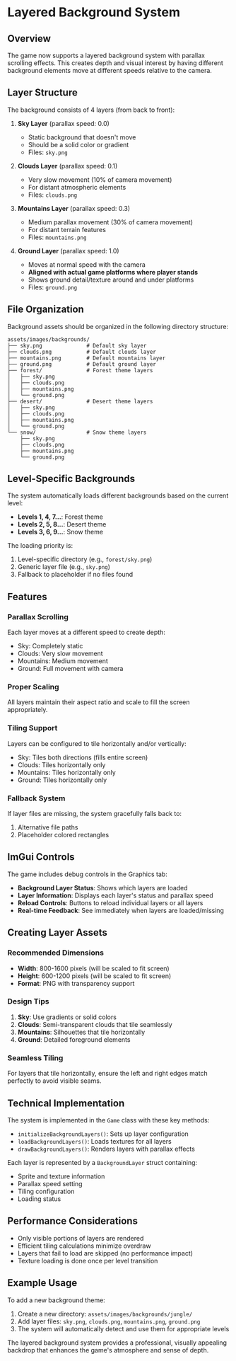# Layered Background System

## Overview

The game now supports a layered background system with parallax scrolling effects. This creates depth and visual interest by having different background elements move at different speeds relative to the camera.

## Layer Structure

The background consists of 4 layers (from back to front):

1. **Sky Layer** (parallax speed: 0.0)
   - Static background that doesn't move
   - Should be a solid color or gradient
   - Files: `sky.png`

2. **Clouds Layer** (parallax speed: 0.1) 
   - Very slow movement (10% of camera movement)
   - For distant atmospheric elements
   - Files: `clouds.png`

3. **Mountains Layer** (parallax speed: 0.3)
   - Medium parallax movement (30% of camera movement)
   - For distant terrain features
   - Files: `mountains.png`

4. **Ground Layer** (parallax speed: 1.0)
   - Moves at normal speed with the camera
   - **Aligned with actual game platforms where player stands**
   - Shows ground detail/texture around and under platforms
   - Files: `ground.png`

## File Organization

Background assets should be organized in the following directory structure:

```
assets/images/backgrounds/
├── sky.png              # Default sky layer
├── clouds.png           # Default clouds layer  
├── mountains.png        # Default mountains layer
├── ground.png           # Default ground layer
├── forest/              # Forest theme layers
│   ├── sky.png
│   ├── clouds.png
│   ├── mountains.png
│   └── ground.png
├── desert/              # Desert theme layers
│   ├── sky.png
│   ├── clouds.png
│   ├── mountains.png
│   └── ground.png
└── snow/                # Snow theme layers
    ├── sky.png
    ├── clouds.png
    ├── mountains.png
    └── ground.png
```

## Level-Specific Backgrounds

The system automatically loads different backgrounds based on the current level:

- **Levels 1, 4, 7...**: Forest theme
- **Levels 2, 5, 8...**: Desert theme  
- **Levels 3, 6, 9...**: Snow theme

The loading priority is:
1. Level-specific directory (e.g., `forest/sky.png`)
2. Generic layer file (e.g., `sky.png`)
3. Fallback to placeholder if no files found

## Features

### Parallax Scrolling
Each layer moves at a different speed to create depth:
- Sky: Completely static
- Clouds: Very slow movement
- Mountains: Medium movement
- Ground: Full movement with camera

### Proper Scaling
All layers maintain their aspect ratio and scale to fill the screen appropriately.

### Tiling Support
Layers can be configured to tile horizontally and/or vertically:
- Sky: Tiles both directions (fills entire screen)
- Clouds: Tiles horizontally only
- Mountains: Tiles horizontally only  
- Ground: Tiles horizontally only

### Fallback System
If layer files are missing, the system gracefully falls back to:
1. Alternative file paths
2. Placeholder colored rectangles

## ImGui Controls

The game includes debug controls in the Graphics tab:

- **Background Layer Status**: Shows which layers are loaded
- **Layer Information**: Displays each layer's status and parallax speed
- **Reload Controls**: Buttons to reload individual layers or all layers
- **Real-time Feedback**: See immediately when layers are loaded/missing

## Creating Layer Assets

### Recommended Dimensions
- **Width**: 800-1600 pixels (will be scaled to fit screen)
- **Height**: 600-1200 pixels (will be scaled to fit screen)
- **Format**: PNG with transparency support

### Design Tips
1. **Sky**: Use gradients or solid colors
2. **Clouds**: Semi-transparent clouds that tile seamlessly
3. **Mountains**: Silhouettes that tile horizontally
4. **Ground**: Detailed foreground elements

### Seamless Tiling
For layers that tile horizontally, ensure the left and right edges match perfectly to avoid visible seams.

## Technical Implementation

The system is implemented in the `Game` class with these key methods:

- `initializeBackgroundLayers()`: Sets up layer configuration
- `loadBackgroundLayers()`: Loads textures for all layers
- `drawBackgroundLayers()`: Renders layers with parallax effects

Each layer is represented by a `BackgroundLayer` struct containing:
- Sprite and texture information
- Parallax speed setting
- Tiling configuration
- Loading status

## Performance Considerations

- Only visible portions of layers are rendered
- Efficient tiling calculations minimize overdraw
- Layers that fail to load are skipped (no performance impact)
- Texture loading is done once per level transition

## Example Usage

To add a new background theme:

1. Create a new directory: `assets/images/backgrounds/jungle/`
2. Add layer files: `sky.png`, `clouds.png`, `mountains.png`, `ground.png`
3. The system will automatically detect and use them for appropriate levels

The layered background system provides a professional, visually appealing backdrop that enhances the game's atmosphere and sense of depth. 